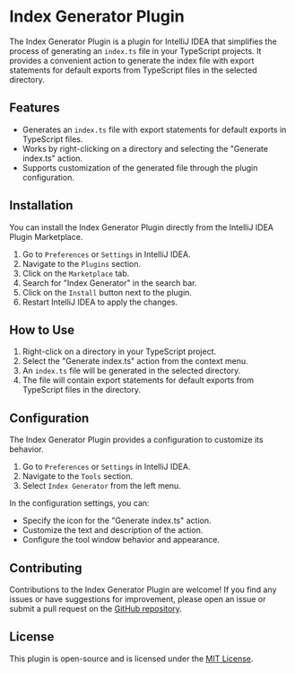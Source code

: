 <!-- Plugin description -->

# Index Generator Plugin

The Index Generator Plugin is a plugin for IntelliJ IDEA that simplifies the process of generating an `index.ts` file in your TypeScript projects. It provides a convenient action to generate the index file with export statements for default exports from TypeScript files in the selected directory.

## Features

- Generates an `index.ts` file with export statements for default exports in TypeScript files.
- Works by right-clicking on a directory and selecting the "Generate index.ts" action.
- Supports customization of the generated file through the plugin configuration.

## Installation

You can install the Index Generator Plugin directly from the IntelliJ IDEA Plugin Marketplace.

1. Go to `Preferences` or `Settings` in IntelliJ IDEA.
2. Navigate to the `Plugins` section.
3. Click on the `Marketplace` tab.
4. Search for "Index Generator" in the search bar.
5. Click on the `Install` button next to the plugin.
6. Restart IntelliJ IDEA to apply the changes.

## How to Use

1. Right-click on a directory in your TypeScript project.
2. Select the "Generate index.ts" action from the context menu.
3. An `index.ts` file will be generated in the selected directory.
4. The file will contain export statements for default exports from TypeScript files in the directory.

## Configuration

The Index Generator Plugin provides a configuration to customize its behavior.

1. Go to `Preferences` or `Settings` in IntelliJ IDEA.
2. Navigate to the `Tools` section.
3. Select `Index Generator` from the left menu.

In the configuration settings, you can:

- Specify the icon for the "Generate index.ts" action.
- Customize the text and description of the action.
- Configure the tool window behavior and appearance.

## Contributing

Contributions to the Index Generator Plugin are welcome! If you find any issues or have suggestions for improvement, please open an issue or submit a pull request on the [GitHub repository](https://github.com/your-username/index-generator-plugin).

## License

This plugin is open-source and is licensed under the [MIT License](https://opensource.org/licenses/MIT).

<!-- Plugin description end -->
